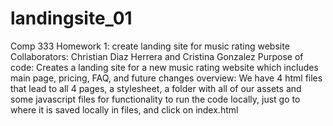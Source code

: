 # landingsite_01
Comp 333 Homework 1: create landing site for music rating website
Collaborators: Christian Diaz Herrera and Cristina Gonzalez
Purpose of code: Creates a landing site for a new music rating website which includes main page, pricing, FAQ, and future changes
overview: We have 4 html files that lead to all 4 pages, a stylesheet, a folder with all of our assets and some javascript files for functionality
to run the code locally, just go to where it is saved locally in files, and click on index.html
